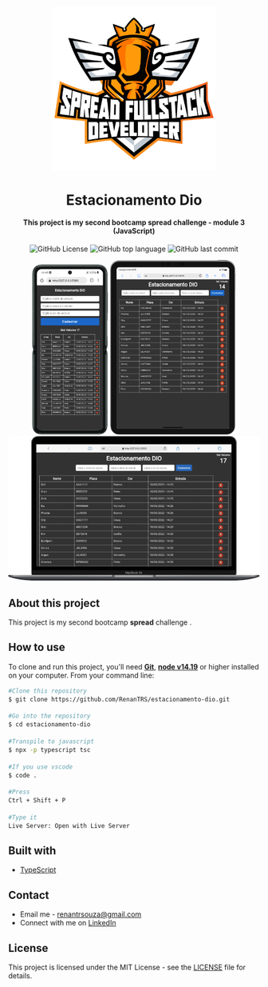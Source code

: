 <div align="center">
<img src="./design/logo-spread.png" alt="Logo bootcamp spread" width="65%">
</div>
<h1 align="center">Estacionamento Dio</h1>
<h4 align="center">This project is my second bootcamp spread challenge - module 3 (JavaScript)</h4>


<p align="center">
  <img src="https://img.shields.io/github/license/renantrs/estacionamento-dio" alt="GitHub License" />
  <img src="https://img.shields.io/github/languages/top/renantrs/estacionamento-dio" alt="GitHub top language" />
  <img src="https://img.shields.io/github/last-commit/renantrs/estacionamento-dio?color=blue" alt="GitHub last commit" />
  
</p>

<p align="center">
    <img src="./design/mobile.png" alt="Demo on mobile" width="30%"title="Demo on mobile" />
    <img src="./design/tablet.png" alt="Demo on tablet" width="50%" title="Demo on tablet" />
    <img src="./design/desktop.gif" alt="Demo on desktop" title="Demo on desktop" />
</p>

## About this project  
This project is my second bootcamp **spread** challenge .  


## How to use
To clone and run this project, you'll need **[Git](https://git-scm.com)**, **[node v14.19](https://nodejs.org/en/)** or higher installed on your computer. From your command line:
```bash
#Clone this repository
$ git clone https://github.com/RenanTRS/estacionamento-dio.git

#Go into the repository
$ cd estacionamento-dio

#Transpile to javascript
$ npx -p typescript tsc

#If you use vscode
$ code .

#Press
Ctrl + Shift + P

#Type it
Live Server: Open with Live Server
```

## Built with  
- [TypeScript](https://www.typescriptlang.org/)

## Contact
- Email me - renantrsouza@gmail.com  
- Connect with me on [LinkedIn](https://www.linkedin.com/in/renantrsouza/)

## License
This project is licensed under the MIT License - see the [LICENSE](https://github.com/renantrs/estacionamento-dio/blob/main/LICENSE) file for details.